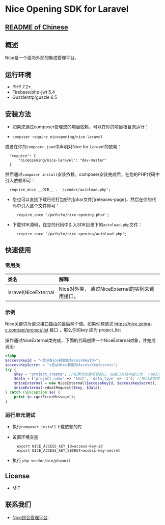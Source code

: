 # Nice Opening SDK for Laravel

## [README of Chinese](https://github.com/aliyun/aliyun-oss-php-sdk/blob/master/README-CN.md)

## 概述

Nice是一个面向外部的集成管理平台。

## 运行环境
- PHP 7.2+.
- Firebase/php-jwt  5.4
- Guzzlehttp/guzzle  6.5

## 安装方法

- 如果您通过composer管理您的项目依赖，可以在你的项目根目录运行：
-
      composer require niceopening/nice-laravel

或者在你的`composer.json`中声明对Nice for Laravel的依赖：

      "require": {
          "niceopening/nice-laravel": "dev-master"
      }

然后通过`composer install`安装依赖。composer安装完成后，在您的PHP代码中引入依赖即可：

      require_once __DIR__ . '/vendor/autoload.php';

- 您也可以直接下载已经打包好的[phar文件][releases-page]，然后在你的代码中引入这个文件即可：

        require_once '/path/to/nice-opening.phar';

- 下载SDK源码，在您的代码中引入SDK目录下的`autoload.php`文件：

        require_once '/path/to/nice-opening/autoload.php';

## 快速使用

### 常用类

| 类名 | 解释 |
|:------------------|:------------------------------------|
|laravel\NiceExternal | Nice对外类， 通过NiceExternal的实例来调用接口。  |

### 示例

Nice关键词为请求接口路由的最后两个值。如果你想请求 https://nice.zebra-c.com/api/project/list 接口 ，那么你的key 应为 project_list

操作通过NiceExternal类完成，下面的代码创建一个NiceExternal对象，并完成调用:

```php
<?php
$accessKeyId = "<您从Nice获取的AccessKeyID>";
$accessKeySecret = "<您从Nice获取的AccessKeySecret>";
try {
    $key = "project_create"; //如果为创建项目接口，在接口文档中接口为： /api/project/create ；则在此处对应的 $key 为 project_create ，即剔除后两个斜杠后的内容以下划线拼接
    $data = ['project_name' => 'test', 'data_type' => '1']; //接口请求参数：请按照接口文档传入
    $niceExternal = new NiceExternal($accessKeyId, $accessKeySecret);
    $niceExternal->dealRequest($key, $data);
} catch (\Exception $e) {
    print $e->getErrorMessage();
}
```

### 运行单元测试

- 执行`composer install`下载依赖的库
- 设置环境变量

        export NICE_ACCESS_KEY_ID=access-key-id
        export NICE_ACCESS_KEY_SECRET=access-key-secret

- 执行 `php vendor/bin/phpunit`

## License

- MIT

## 联系我们

- [Nice综合管理平台](https://nice.zebra-c.com/storage/document/).

